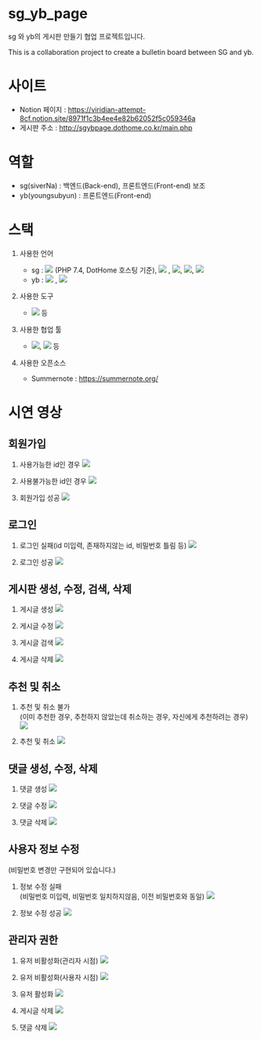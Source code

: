 # sg_yb_page
sg 와 yb의 게시판 만들기 협업 프로젝트입니다.

This is a collaboration project to create a bulletin board between SG and yb.

# 사이트

- Notion 페이지 : https://viridian-attempt-8cf.notion.site/8971f1c3b4ee4e82b62052f5c059346a
- 게시판 주소 : http://sgybpage.dothome.co.kr/main.php

# 역할
- sg(siverNa) : 백엔드(Back-end), 프론트엔드(Front-end) 보조
- yb(youngsubyun) : 프론트엔드(Front-end)
  
# 스택
1. 사용한 언어
   - sg :
      <img src="https://img.shields.io/badge/PHP-777BB4?style=flat&logo=PHP&logoColor=white"> 
      (PHP 7.4, DotHome 호스팅 기준), 
      <img src="https://img.shields.io/badge/HTML5-E34F26?style=flat&logo=HTML5&logoColor=white"> , 
      <img src="https://img.shields.io/badge/CSS3-1572B6?style=flat&logo=CSS3&logoColor=white">, 
      <img src="https://img.shields.io/badge/JavaScript-F7DF1E?style=flat&logo=JavaScript&logoColor=white">, 
      <img src="https://img.shields.io/badge/MySQL-4479A1?style=flat&logo=MySQL&logoColor=white">
   - yb : <img src="https://img.shields.io/badge/HTML5-E34F26?style=flat&logo=HTML5&logoColor=white"> , 
      <img src="https://img.shields.io/badge/CSS3-1572B6?style=flat&logo=CSS3&logoColor=white">
  
2. 사용한 도구
	- <img src="https://img.shields.io/badge/Visual%20Studio%20Code-007ACC?style=flat&logo=Visual%20Studio%20Code&logoColor=white"> 등
 
3. 사용한 협업 툴
	- <img src="https://img.shields.io/badge/GitHub-181717?style=flat&logo=GitHub&logoColor=white">, 
      <a href="https://viridian-attempt-8cf.notion.site/8971f1c3b4ee4e82b62052f5c059346a"><img src="https://img.shields.io/badge/Notion-000000?style=flat&logo=Notion&logoColor=white"></a> 등

4. 사용한 오픈소스
	- Summernote : https://summernote.org/

# 시연 영상
## 회원가입
1. 사용가능한 id인 경우
   <img src="https://user-images.githubusercontent.com/69504543/197808033-85c0600a-8dbb-4786-ad7e-f0b701b0087c.gif">

2. 사용불가능한 id인 경우
   <img src="https://user-images.githubusercontent.com/69504543/197808358-a8f3bf31-a6bd-4568-bdb3-8fb71ed85f93.gif">

3. 회원가입 성공
   <img src="https://user-images.githubusercontent.com/69504543/197808567-3dcecb04-5579-4e9d-953d-05066341e211.gif">

## 로그인
1. 로그인 실패(id 미입력, 존재하지않는 id, 비밀번호 틀림 등)
   <img src="https://user-images.githubusercontent.com/69504543/198267351-9693354f-44fe-4b4b-af10-549458266696.gif">

2. 로그인 성공
   <img src="https://user-images.githubusercontent.com/69504543/198267325-8f0ff19b-e115-419c-86be-8767db966cf8.gif">

## 게시판 생성, 수정, 검색, 삭제
1. 게시글 생성
   <img src="https://user-images.githubusercontent.com/69504543/198268211-508367dd-d343-4e37-8beb-7e8fa8c1fe5e.gif">

2. 게시글 수정
   <img src="https://user-images.githubusercontent.com/69504543/198268207-43c8b0fd-6ecb-4e46-a5f4-34b80d62b2a1.gif">

3. 게시글 검색
   <img src="https://user-images.githubusercontent.com/69504543/198268217-ee28a1e7-4490-4418-a603-9ef1075aca8f.gif">

4. 게시글 삭제
   <img src="https://user-images.githubusercontent.com/69504543/198268215-70fc9f0f-c956-4901-a026-062daee506d3.gif">

## 추천 및 취소
1. 추천 및 취소 불가  
   (이미 추천한 경우, 추천하지 않았는데 취소하는 경우, 자신에게 추천하려는 경우)
   <img src="https://user-images.githubusercontent.com/69504543/198277561-480490cd-f6d2-46e2-80fd-d9f4940ac79b.gif">

2. 추천 및 취소
   <img src="https://user-images.githubusercontent.com/69504543/198277564-4d1c68aa-6835-4565-ad12-29dc8390d774.gif">

## 댓글 생성, 수정, 삭제
1. 댓글 생성
   <img src="https://user-images.githubusercontent.com/69504543/198269250-dec608b4-e17b-466e-8364-2d681b530101.gif">

2. 댓글 수정
   <img src="https://user-images.githubusercontent.com/69504543/198269241-5c7918c2-1657-4d57-96c0-046aacdbfae6.gif">

3. 댓글 삭제
   <img src="https://user-images.githubusercontent.com/69504543/198269235-a7bbea89-3251-48c5-ae38-d7eb3fbcfd15.gif">

## 사용자 정보 수정
(비밀번호 변경만 구현되어 있습니다.)

1. 정보 수정 실패  
   (비밀번호 미입력, 비밀번호 일치하지않음, 이전 비밀번호와 동일)
   <img src="https://user-images.githubusercontent.com/69504543/198269630-1c052ccc-dae0-428e-a730-943d818261e8.gif">

2. 정보 수정 성공
   <img src="https://user-images.githubusercontent.com/69504543/198269622-d25644ff-a5fc-4857-b72a-7939196ec4d3.gif">

## 관리자 권한
1. 유저 비활성화(관리자 시점)
   <img src="https://user-images.githubusercontent.com/69504543/198271543-a3156c7c-c3c6-4065-b9a8-af2faf0cc590.gif">

2. 유저 비활성화(사용자 시점)
   <img src="https://user-images.githubusercontent.com/69504543/198271546-c8fe1e1c-a817-4f31-93f0-9a2ce3b120db.gif">

3. 유저 활성화
   <img src="https://user-images.githubusercontent.com/69504543/198271551-dd79482a-8149-4084-9da2-ade623947e71.gif">

4. 게시글 삭제
   <img src="https://user-images.githubusercontent.com/69504543/198271538-077fa2e6-7a29-45cd-a188-28206d9e5e1c.gif">

5. 댓글 삭제
   <img src="https://user-images.githubusercontent.com/69504543/198271542-83044d4c-7291-4089-8302-a0fdd9cfcdad.gif">